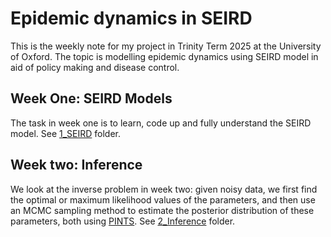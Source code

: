 # Epidemic dynamics in SEIRD
This is the weekly note for my project in Trinity Term 2025 at the University of Oxford. The topic is modelling epidemic dynamics using SEIRD model in aid of policy making and disease control.

## Week One: SEIRD Models
The task in week one is to learn, code up and fully understand the SEIRD model. See [1_SEIRD](1_SEIRD) folder.

## Week two: Inference
We look at the inverse problem in week two: given noisy data, we first find the optimal or maximum likelihood values of the parameters, and then use an MCMC sampling method to estimate the posterior distribution of these parameters, both using [PINTS](https://github.com/pints-team/pints/blob/main/examples/stats/beginners-tutorial.ipynb). See [2_Inference](2_Inference) folder.
